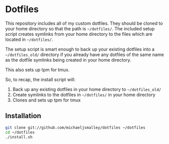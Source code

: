 Dotfiles
========
This repository includes all of my custom dotfiles. They should be cloned to
your home directory so that the path is `~/dotfiles/`. The included setup
script creates symlinks from your home directory to the files which are located
in `~/dotfiles/`.

The setup script is smart enough to back up your existing dotfiles into a
`~/dotfiles_old/` directory if you already have any dotfiles of the same name as
the dotfile symlinks being created in your home directory.

This also sets up tpm for tmux.

So, to recap, the install script will:

1. Back up any existing dotfiles in your home directory to `~/dotfiles_old/`
2. Create symlinks to the dotfiles in `~/dotfiles/` in your home directory
3. Clones and sets up tpm for tmux

Installation
------------

``` bash
git clone git://github.com/michaeljsmalley/dotfiles ~/dotfiles
cd ~/dotfiles
./install.sh
```
